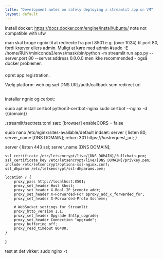```yaml
---
title: "Development notes on safely deploying a streamlit app on VM"
layout: default
---
```



install docker: https://docs.docker.com/engine/install/ubuntu/
note not compatible with ufw


man skal bruge ngnix til at redirecte fra port 8501 e.g. (over 1024) til port 80, fordi kræver ellers admin. Muligt at køre med admin #sudo -E /home/RUN/miniconda3/envs/mask/bin/python -m streamlit run app.py --server.port 80 --server.address 0.0.0.0
men ikke recommended - også docker problemer. 

###
opret app registration.

Vælg platform: web og sæt DNS URL/auth/callback
som redirect url

##
installer ngnix og cerbot:

sudo apt install certbot python3-certbot-nginx
sudo certbot --nginx -d {{domain}}



.streamlit/sectrets.toml
sæt:
[browser]
enableCORS = false



sudo nano /etc/nginx/sites-available/default
indsæt:
server {
    listen 80;
    server_name [DNS DOMAIN];
    return 301 https://$host$request_uri;
}

server {
    listen 443 ssl;
    server_name [DNS DOMAIN];

    ssl_certificate /etc/letsencrypt/live/[DNS DOMAIN]/fullchain.pem;
    ssl_certificate_key /etc/letsencrypt/live/[DNS DOMAIN]/privkey.pem;
    include /etc/letsencrypt/options-ssl-nginx.conf;
    ssl_dhparam /etc/letsencrypt/ssl-dhparams.pem;

    location / {
        proxy_pass http://localhost:8501;
        proxy_set_header Host $host;
        proxy_set_header X-Real-IP $remote_addr;
        proxy_set_header X-Forwarded-For $proxy_add_x_forwarded_for;
        proxy_set_header X-Forwarded-Proto $scheme;

        # WebSocket settings for Streamlit
        proxy_http_version 1.1;
        proxy_set_header Upgrade $http_upgrade;
        proxy_set_header Connection "upgrade";
        proxy_buffering off;
        proxy_read_timeout 86400;
    }
}

test at det virker:
sudo nginx -t
